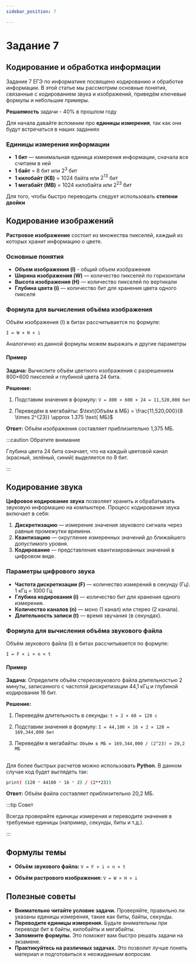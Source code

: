 ```yaml
---
sidebar_position: 7

---
```



# Задание 7


## Кодирование и обработка информации

Задание 7 ЕГЭ по информатике посвящено кодированию и обработке информации. В этой статье мы рассмотрим основные понятия, связанные с кодированием звука и изображений, приведём ключевые формулы и небольшие примеры.

**Решаемость** задачи - 40% в прошлом году

Для начала давайте вспомним про **единицы измерения**, так как они будут встречаться в наших заданиях

### Единицы измерения информации

- **1 бит** — минимальная единица измерения информации, сначала все считаем в ней 
- **1 байт** = 8 бит или $2^3$ бит
- **1 килобайт (KB)** = 1024 байта или $2^{13}$ бит
- **1 мегабайт (MB)** = 1024 килобайта или $2^{23}$ бит

Для того, чтобы быстро переводить следует использовать **степени двойки**

## Кодирование изображений

**Растровое изображение** состоит из множества пикселей, каждый из которых хранит информацию о цвете.

### Основные понятия
- **Объем изображения (I)** - общий объем изображения 
- **Ширина изображения (W)** — количество пикселей по горизонтали 
- **Высота изображения (H)** — количество пикселей по вертикали 
- **Глубина цвета (i)** — количество бит для хранения цвета одного пикселя 

### Формула для вычисления объёма изображения

Объём изображения (I) в битах рассчитывается по формуле:

`I = W × H × i`

Аналогично из данной формулы можем выражать и другие параметры

#### Пример

**Задача:** Вычислите объём цветного изображения с разрешением 800×600 пикселей и глубиной цвета 24 бита.

**Решение:**

1. Подставим значения в формулу:
   `V = 800 × 600 × 24 = 11,520,000 бит`

2. Переведём в мегабайты:
   $\text{Объём в МБ} = \frac{11,520,000}{8 \times 2^{23}} \approx 1.375 \text{ МБ}$

**Ответ:** Объём изображения составляет приблизительно 1,375 МБ.


:::caution Обратите внимание

Глубина цвета 24 бита означает, что на каждый цветовой канал (красный, зелёный, синий) выделяется по 8 бит.

:::

## Кодирование звука

**Цифровое кодирование звука** позволяет хранить и обрабатывать звуковую информацию на компьютере. Процесс кодирования звука включает в себя:

1. **Дискретизацию** — измерение значения звукового сигнала через равные промежутки времени.
2. **Квантизацию** — округление измеренных значений до ближайшего допустимого уровня.
3. **Кодирование** — представление квантизированных значений в цифровом виде.

### Параметры цифрового звука

- **Частота дискретизации (F)** — количество измерений в секунду (Гц). 1 кГц = 1000 Гц
- **Глубина кодирования (i)** — количество бит для хранения одного измерения.
- **Количество каналов (n)** — моно (1 канал) или стерео (2 канала).
- **Длительность записи (t)** — время звучания (в секундах).

### Формула для вычисления объёма звукового файла

Объём звукового файла (I) в битах рассчитывается по формуле:

`I = F × i × n × t`

#### Пример

**Задача:** Определите объём стереозвукового файла длительностью 2 минуты, записанного с частотой дискретизации 44,1 кГц и глубиной кодирования 16 бит.

**Решение:**

1. Переведём длительность в секунды:
   `t = 2 × 60 = 120 с`

2. Подставим значения в формулу:
   `I = 44,100 × 16 × 2 × 120 = 169,344,000 бит`

3. Переведём в мегабайты:
   `Объём в МБ = 169,344,000 / (2^23) ≈ 20,2 МБ`
##

Для более быстрых расчетов можно использовать **Python**. В данном случае код будет выглядеть так:

```bash
print( (120 * 44100 * 16 * 2) / (2**23))
```

**Ответ:** Объём файла составляет приблизительно 20,2 МБ.

:::tip Совет

Всегда проверяйте единицы измерения и переводите значения в требуемые единицы (например, секунды, биты и т.д.).

:::

## Формулы темы

- **Объём звукового файла:**
  `V = F × i × n × t`

- **Объём растрового изображения:**
  `V = W × H × i`



## Полезные советы

- **Внимательно читайте условие задачи.** Проверяйте, правильно ли указаны единицы измерения, такие как биты, байты, секунды.
- **Переводите единицы измерения.** Будьте внимательны при переводе бит в байты, килобайты и мегабайты.
- **Запомните формулы.** Это поможет вам быстро решать задачи на экзамене.
- **Практикуйтесь на различных задачах.** Это позволит лучше понять материал и подготовиться к неожиданным вопросам.
